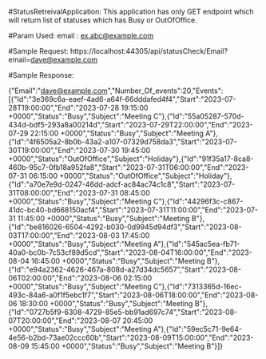 #StatusRetreivalApplication:
This application has only GET endpoint which will return list of statuses which has Busy or OutOfOffice.

#Param Used:
email : ex.abc@example.com

#Sample Request:
https://localhost:44305/api/statusCheck/Email?email=dave@example.com


#Sample Response:


{"Email":"dave@example.com","Number_Of_events":20,"Events":[{"Id":"3e369c6a-eaef-4ad6-a64f-66dddafed4f4","Start":"2023-07-28T19:00:00","End":"2023-07-28 19:15:00 +0000","Status":"Busy","Subject":"Meeting C"},{"Id":"55a05287-570d-434d-bdf5-293a8a00214d","Start":"2023-07-29T22:00:00","End":"2023-07-29 22:15:00 +0000","Status":"Busy","Subject":"Meeting A"},{"Id":"4f6505a2-8b0b-43a2-a107-07329d758da3","Start":"2023-07-30T19:00:00","End":"2023-07-30 19:45:00 +0000","Status":"OutOfOffice","Subject":"Holiday"},{"Id":"91f35a17-8ca8-460b-95c7-0fb18a952fa8","Start":"2023-07-31T06:00:00","End":"2023-07-31 06:15:00 +0000","Status":"OutOfOffice","Subject":"Holiday"},{"Id":"a70e7e9d-0247-46dd-adcf-ac84ac74c1c8","Start":"2023-07-31T08:00:00","End":"2023-07-31 08:45:00 +0000","Status":"Busy","Subject":"Meeting C"},{"Id":"44296f3c-c867-41dc-bc40-bd668150acf4","Start":"2023-07-31T11:00:00","End":"2023-07-31 11:45:00 +0000","Status":"Busy","Subject":"Meeting B"},{"Id":"be816026-6504-4292-b030-0d9945d94df3","Start":"2023-08-03T17:00:00","End":"2023-08-03 17:45:00 +0000","Status":"Busy","Subject":"Meeting A"},{"Id":"545ac5ea-fb71-40a0-bc0b-7c53cf89d5cd","Start":"2023-08-04T16:00:00","End":"2023-08-04 16:45:00 +0000","Status":"Busy","Subject":"Meeting B"},{"Id":"e94a2362-4626-467a-808d-a27d34dc5657","Start":"2023-08-06T02:00:00","End":"2023-08-06 02:15:00 +0000","Status":"Busy","Subject":"Meeting C"},{"Id":"7313365d-16ec-493c-84a6-a0f1f5ebc1f7","Start":"2023-08-06T18:00:00","End":"2023-08-06 18:30:00 +0000","Status":"Busy","Subject":"Meeting B"},{"Id":"0727b5f9-6308-4729-85e5-bb91ad697c74","Start":"2023-08-07T20:00:00","End":"2023-08-07 20:45:00 +0000","Status":"Busy","Subject":"Meeting A"},{"Id":"59ec5c71-9e64-4e56-b2bd-73ae02ccc60b","Start":"2023-08-09T15:00:00","End":"2023-08-09 15:45:00 +0000","Status":"Busy","Subject":"Meeting B"}]}
